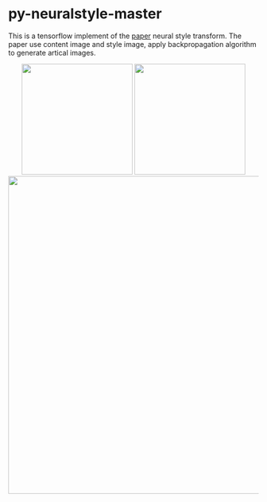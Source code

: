 # py-neuralstyle-master

This is a tensorflow implement of the [paper](https://arxiv.org/abs/1508.06576) neural style transform. The paper use content image and style image, apply backpropagation algorithm to generate artical images.

<div align="center">
 <img src="https://github.com/YannZyl/py-neuralstyle-master/blob/master/data/image/content-3.jpg" height="223px">
 <img src="https://github.com/YannZyl/py-neuralstyle-master/blob/master/data/image/style-8.png" height="223px">
 <img src="https://github.com/YannZyl/py-neuralstyle-master/blob/master/data/image/content3_style8.png" width="640px">
</div>
